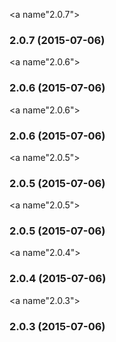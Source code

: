 <a name"2.0.7"></a>
### 2.0.7 (2015-07-06)


<a name"2.0.6"></a>
### 2.0.6 (2015-07-06)


<a name"2.0.6"></a>
### 2.0.6 (2015-07-06)


<a name"2.0.5"></a>
### 2.0.5 (2015-07-06)


<a name"2.0.5"></a>
### 2.0.5 (2015-07-06)


<a name"2.0.4"></a>
### 2.0.4 (2015-07-06)


<a name"2.0.3"></a>
### 2.0.3 (2015-07-06)
